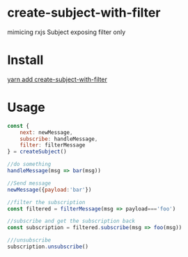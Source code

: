 # create-subject-with-filter

mimicing rxjs Subject exposing filter only

# Install

[yarn add create-subject-with-filter](https://www.npmjs.com/package/create-subject-with-filter)

# Usage

```javascript
const {
	next: newMessage,
	subscribe: handleMessage,
	filter: filterMessage
} = createSubject()

//do something
handleMessage(msg => bar(msg))

//Send message
newMessage({payload:'bar'})

//filter the subscription
const filtered = filterMessage(msg => payload==='foo')

//subscribe and get the subscription back
const subscription = filtered.subscribe(msg => foo(msg))

///unsubscribe
subscription.unsubscribe()

```
